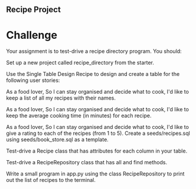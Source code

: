 ## Recipe Project 

# Challenge

Your assignment is to test-drive a recipe directory program. You should:

Set up a new project called recipe_directory from the starter.

Use the Single Table Design Recipe to design and create a table for the following user stories:

  As a food lover,
  So I can stay organised and decide what to cook,
  I'd like to keep a list of all my recipes with their names.

  As a food lover,
  So I can stay organised and decide what to cook,
  I'd like to keep the average cooking time (in minutes) for each recipe.

  As a food lover,
  So I can stay organised and decide what to cook,
  I'd like to give a rating to each of the recipes (from 1 to 5).
  Create a seeds/recipes.sql using seeds/book_store.sql as a template.

Test-drive a Recipe class that has attributes for each column in your table.

Test-drive a RecipeRepository class that has all and find methods.

Write a small program in app.py using the class RecipeRepository to print out the list of recipes to the terminal.